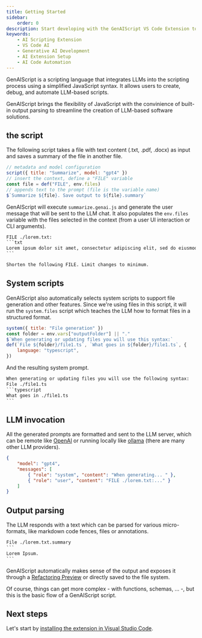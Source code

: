 ```yaml
---
title: Getting Started
sidebar:
    order: 0
description: Start developing with the GenAIScript VS Code Extension to create AI scripts efficiently.
keywords:
    - AI Scripting Extension
    - VS Code AI
    - Generative AI Development
    - AI Extension Setup
    - AI Code Automation
---
```


GenAIScript is a scripting language that integrates LLMs into the scripting process using a simplified JavaScript syntax.
It allows users to create, debug, and automate LLM-based scripts.

GenAIScript brings the flexibility of JavaScript with the convinience of built-in output parsing
to streamline the creation of LLM-based software solutions.

## the script

The following script
takes a file with text content (.txt, .pdf, .docx) as input and
saves a summary of the file in another file.

```js wrap title="summarize.genai.js"
// metadata and model configuration
script({ title: "Summarize", model: "gpt4" })
// insert the context, define a "FILE" variable
const file = def("FILE", env.files)
// appends text to the prompt (file is the variable name)
$`Summarize ${file}. Save output to ${file}.summary`
```

GenAIScript will execute `summarize.genai.js` and generate the user message that will be sent to the LLM chat.
It also populates the `env.files` variable with the files selected in the context (from a user UI interaction or CLI arguments).

````txt title="user prompt" wrap
FILE ./lorem.txt:
```txt
Lorem ipsum dolor sit amet, consectetur adipiscing elit, sed do eiusmod tempor incididunt ut labore et dolore magna aliqua...
```

Shorten the following FILE. Limit changes to minimum.
````

## System scripts

GenAIScript also automatically selects system scripts to support file generation and other features. Since
we're using files in this script, it will run the `system.files` script which teaches the LLM how to format files
in a structured format.

```js title="system.files.genai.js"
system({ title: "File generation" })
const folder = env.vars["outputFolder"] || "."
$`When generating or updating files you will use this syntax:`
def(`File ${folder}/file1.ts`, `What goes in ${folder}/file1.ts`, {
    language: "typescript",
})
```

And the resulting system prompt.

````txt title="system prompt"
When generating or updating files you will use the following syntax:
File ./file1.ts
```typescript
What goes in ./file1.ts
```
````

## LLM invocation

All the generated prompts are formatted and sent to the LLM server, which can be remote like [OpenAI](https://platform.openai.com/docs/api-reference/chat/create) or running locally like [ollama](https://ollama.com/) (there are many other LLM providers).

```json title="llmrequest.json"
{
    "model": "gpt4",
    "messages": [
        { "role": "system", "content": "When generating... " },
        { "role": "user", "content": "FILE ./lorem.txt:..." }
    ]
}
```

## Output parsing

The LLM responds with a text which can be parsed for various micro-formats,
like markdown code fences, files or annotations.

````txt title="llmresponse.txt"
File ./lorem.txt.summary
```
Lorem Ipsum.
```
````

GenAIScript automatically makes sense of the output and exposes it through a [Refactoring Preview](https://code.visualstudio.com/docs/editor/refactoring#_refactor-preview) or directly saved to the file system.

Of course, things can get more complex - with functions, schemas, ... -, but this is the basic flow of a GenAIScript script.

## Next steps

Let's start by [installing the extension in Visual Studio Code](/genaiscript/getting-started/installation).
